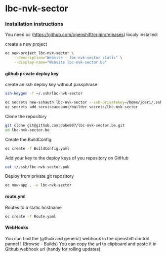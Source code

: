 # lbc-nvk-sector

### Installation instructions

You need oc (https://github.com/openshift/origin/releases) localy installed:

create a new project

```sh
oc new-project lbc-nvk-sector \
    --description="Website - lbc-nvk-sector static" \
    --display-name="Website lbc-nvk-sector.be"
```

#### github private deploy key

create an ssh deploy key without passphrase
```sh
ssh-keygen -f ~/.ssh/lbc-nvk-sector
```

```sh
oc secrets new-sshauth lbc-nvk-sector --ssh-privatekey=/home/joeri/.ssh/lbc-nvk-sector
oc secrets add serviceaccount/builder secrets/lbc-nvk-sector
```

Clone the repository
```sh
git clone git@github.com:doke007/lbc-nvk-sector.be.git
cd lbc-nvk-sector.be
```

Create the BuildConfig

```sh
oc create -f BuildConfig.yaml
```
Add your key to the deploy keys of you repository on GitHub

```sh
cat ~/.ssh/lbc-nvk-sector.pub
```

Deploy from private git repository

```sh
oc new-app . -n lbc-nvk-sector
```

#### route.yml

Routes to a static hostname

```sh
oc create -f Route.yaml
```
#### WebHooks

You can find the (github and generic) webhook in the openshift control pannel ! (Browse - Builds)
You can copy the url to clipboard and paste it in Github webhook url (handy for rolling updates)
